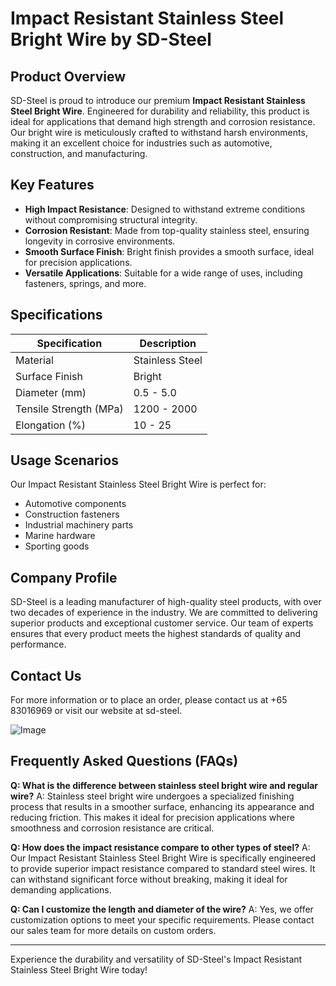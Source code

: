 # Impact Resistant Stainless Steel Bright Wire by SD-Steel

## Product Overview
SD-Steel is proud to introduce our premium **Impact Resistant Stainless Steel Bright Wire**. Engineered for durability and reliability, this product is ideal for applications that demand high strength and corrosion resistance. Our bright wire is meticulously crafted to withstand harsh environments, making it an excellent choice for industries such as automotive, construction, and manufacturing.

## Key Features
- **High Impact Resistance**: Designed to withstand extreme conditions without compromising structural integrity.
- **Corrosion Resistant**: Made from top-quality stainless steel, ensuring longevity in corrosive environments.
- **Smooth Surface Finish**: Bright finish provides a smooth surface, ideal for precision applications.
- **Versatile Applications**: Suitable for a wide range of uses, including fasteners, springs, and more.

## Specifications

| Specification | Description |
|---------------|-------------|
| Material      | Stainless Steel |
| Surface Finish | Bright |
| Diameter (mm) | 0.5 - 5.0 |
| Tensile Strength (MPa) | 1200 - 2000 |
| Elongation (%) | 10 - 25 |

## Usage Scenarios
Our Impact Resistant Stainless Steel Bright Wire is perfect for:
- Automotive components
- Construction fasteners
- Industrial machinery parts
- Marine hardware
- Sporting goods

## Company Profile
SD-Steel is a leading manufacturer of high-quality steel products, with over two decades of experience in the industry. We are committed to delivering superior products and exceptional customer service. Our team of experts ensures that every product meets the highest standards of quality and performance.

## Contact Us
For more information or to place an order, please contact us at +65 83016969 or visit our website at  sd-steel.

![Image](https://github.com/user-attachments/assets/2567258e-e124-4816-932d-1809bd27ef0b)

## Frequently Asked Questions (FAQs)
**Q: What is the difference between stainless steel bright wire and regular wire?**
A: Stainless steel bright wire undergoes a specialized finishing process that results in a smoother surface, enhancing its appearance and reducing friction. This makes it ideal for precision applications where smoothness and corrosion resistance are critical.

**Q: How does the impact resistance compare to other types of steel?**
A: Our Impact Resistant Stainless Steel Bright Wire is specifically engineered to provide superior impact resistance compared to standard steel wires. It can withstand significant force without breaking, making it ideal for demanding applications.

**Q: Can I customize the length and diameter of the wire?**
A: Yes, we offer customization options to meet your specific requirements. Please contact our sales team for more details on custom orders.

---

Experience the durability and versatility of SD-Steel's Impact Resistant Stainless Steel Bright Wire today!